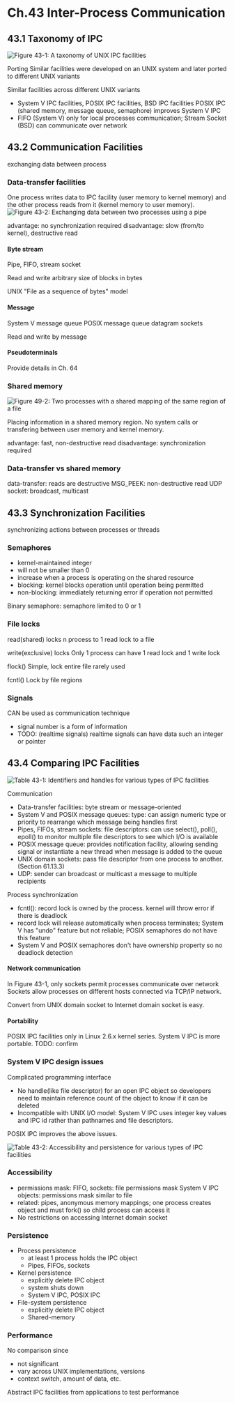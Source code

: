 # Ch.43 Inter-Process Communication

## 43.1 Taxonomy of IPC

![Figure 43-1: A taxonomy of UNIX IPC facilities](asset/image/fig43-1.png)

Porting
Similar facilities were developed on an UNIX system and later ported to different UNIX variants

Similar facilities across different UNIX variants
- System V IPC facilities, POSIX IPC facilities, BSD IPC facilities
POSIX IPC (shared memory, message queue, semaphore) improves System V IPC
- FIFO (System V) only for local processes communication; Stream Socket (BSD) can communicate over network

## 43.2 Communication Facilities
exchanging data between process

### Data-transfer facilities
One process writes data to IPC facility (user memory to kernel memory) and the other process reads from it (kernel memory to user memory).
![Figure 43-2: Exchanging data between two processes using a pipe](asset/image/fig43-2)

advantage: no synchronization required
disadvantage: slow (from/to kernel), destructive read

#### Byte stream
Pipe, FIFO, stream socket

Read and write arbitrary size of blocks in bytes

UNIX "File as a sequence of bytes" model

#### Message
System V message queue
POSIX message queue
datagram sockets

Read and write by message

#### Pseudoterminals
Provide details in Ch. 64

### Shared memory
![Figure 49-2: Two processes with a shared mapping of the same region of a file](asset/image/fig49-2)

Placing information in a shared memory region. No system calls or transfering between user memory and kernel memory.

advantage: fast, non-destructive read
disadvantage: synchronization required

### Data-transfer vs shared memory
data-transfer: reads are destructive
    MSG_PEEK: non-destructive read
    UDP socket: broadcast, multicast

## 43.3 Synchronization Facilities
synchronizing actions between processes or threads

### Semaphores
- kernel-maintained integer
- will not be smaller than 0
- increase when a process is operating on the shared resource
- blocking: kernel blocks operation until operation being permitted
- non-blocking: immediately returning error if operation not permitted

Binary semaphore: semaphore limited to 0 or 1

### File locks
read(shared) locks
n process to 1 read lock to a file

write(exclusive) locks
Only 1 process can have 1 read lock and 1 write lock

flock()
Simple, lock entire file
rarely used

fcntl()
Lock by file regions



### Signals
CAN be used as communication technique
- signal number is a form of information
- TODO: (realtime signals) realtime signals can have data such an integer or pointer


## 43.4 Comparing IPC Facilities
![Table 43-1: Identifiers and handles for various types of IPC facilities](asset/image/table43-1.png)

Communication
* Data-transfer facilities: byte stream or message-oriented
* System V and POSIX message queues: type: can assign numeric type or priority to rearrange which message being handles first
* Pipes, FIFOs, stream sockets: file descriptors: can use select(), poll(), epoll() to monitor multiple file descriptors to see which I/O is available
* POSIX message queue: provides notification facility, allowing sending signal or instantiate a new thread when message is added to the queue
* UNIX domain sockets: pass file descriptor from one process to another. (Section 61.13.3)
* UDP: sender can broadcast or multicast a message to multiple recipients

Process synchronization
* fcntl(): record lock is owned by the process. kernel will throw error if there is deadlock
* record lock will release automatically when process terminates; System V has "undo" feature but not reliable; POSIX semaphores do not have this feature
* System V and POSIX semaphores don't have ownership property so no deadlock detection

#### Network communication
In Figure 43-1, only sockets permit processes communicate over network
Sockets allow processes on different hosts connected via TCP/IP network.

Convert from UNIX domain socket to Internet domain socket is easy.

#### Portability
POSIX IPC facilities only in Linux 2.6.x kernel series.
System V IPC is more portable.
TODO: confirm

### System V IPC design issues
Complicated programming interface
* No handle(like file descriptor) for an open IPC object so developers need to maintain reference count of the object to know if it can be deleted
* Incompatible with UNIX I/O model: System V IPC uses integer key values and IPC id rather than pathnames and file descriptors.

POSIX IPC improves the above issues.


![Table 43-2: Accessibility and persistence for various types of IPC facilities](asset/image/table43-2.png)
### Accessibility
* permissions mask: FIFO, sockets: file permissions mask
    System V IPC objects: permissions mask similar to file
* related: pipes, anonymous memory mappings; one process creates object and must fork() so child process can access it
* No restrictions on accessing Internet domain socket


### Persistence
* Process persistence
    * at least 1 process holds the IPC object
    * Pipes, FIFOs, sockets
* Kernel persistence
    * explicitly delete IPC object
    * system shuts down
    * System V IPC, POSIX IPC
* File-system persistence
    * explicitly delete IPC object
    * Shared-memory


### Performance
No comparison since
* not significant
* vary across UNIX implementations, versions
* context switch, amount of data, etc.

Abstract IPC facilities from applications to test performance
